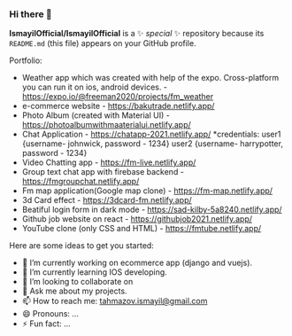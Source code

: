 ### Hi there 👋


**IsmayilOfficial/IsmayilOfficial** is a ✨ _special_ ✨ repository because its `README.md` (this file) appears on your GitHub profile.

Portfolio:

- Weather app which was created with help of the expo. Cross-platform you can run it on ios, android devices. - https://expo.io/@freeman2020/projects/fm_weather
- e-commerce website - https://bakutrade.netlify.app/
- Photo Album (created with Material UI) -  https://photoalbumwithmaaterialui.netlify.app/
- Chat Application - https://chatapp-2021.netlify.app/
  *credentials: user1 {username- johnwick, password - 1234}
                user2 {username- harrypotter, password - 1234}
 - Video Chatting app - https://fm-live.netlify.app/
 - Group text chat app with firebase backend - https://fmgroupchat.netlify.app/
 - Fm map application(Google map clone) - https://fm-map.netlify.app/
 - 3d Card effect - https://3dcard-fm.netlify.app/
 - Beatiful login form in dark mode - https://sad-kilby-5a8240.netlify.app/
 - Github job website on react - https://githubjob2021.netlify.app/
 - YouTube clone (only CSS and HTML) - https://fmtube.netlify.app/

Here are some ideas to get you started:

- 🔭 I’m currently working on ecommerce app (django and vuejs).
- 🌱 I’m currently learning IOS developing.
- 👯 I’m looking to collaborate on 
- 💬 Ask me about my projects.
- 📫 How to reach me: tahmazov.ismayil@gmail.com
- 😄 Pronouns: ...
- ⚡ Fun fact: ...

